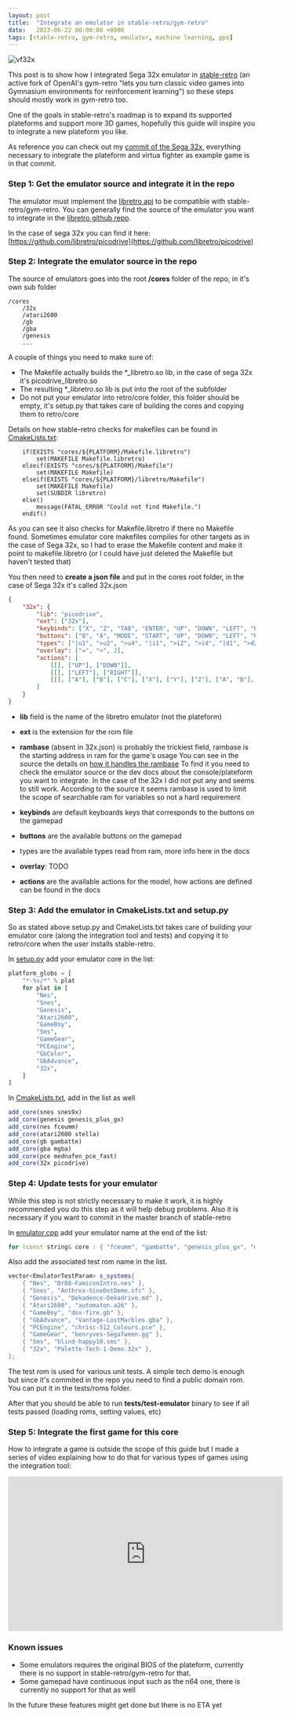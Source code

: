 ```yaml
---
layout: post
title:  "Integrate an emulator in stable-retro/gym-retro"
date:   2023-06-22 00:00:00 +0000
tags: [stable-retro, gym-retro, emulator, machine learning, ppo]
---
```



![vf32x](/assets/games/vf32x.jpg)

This post is to show how I integrated Sega 32x emulator in [stable-retro](https://github.com/Farama-Foundation/stable-retro) (an active fork of OpenAI's gym-retro "lets you turn classic video games into Gymnasium environments for reinforcement learning") so these steps should mostly work in gym-retro too.


One of the goals in stable-retro's roadmap is to expand its supported plateforms and support more 3D games, hopefully this guide will inspire you to integrate a new plateform you like.


As reference you can check out my [commit of the Sega 32x](https://github.com/Farama-Foundation/stable-retro/commit/75596ebf974c35185925f7393a122a94682486ac), everything necessary to integrate the plateform and virtua fighter as example game is in that commit.

### Step 1: Get the emulator source and integrate it in the repo

The emulator must implement the [libretro api](https://www.libretro.com/index.php/api/) to be compatible with stable-retro/gym-retro.
You can generally find the source of the emulator you want to integrate in the [libretro github repo](https://github.com/libretro).

In the case of sega 32x you can find it here: [https://github.com/libretro/picodrive](https://github.com/libretro/picodrive)

### Step 2: Integrate the emulator source in the repo

The source of emulators goes into the root **/cores** folder of the repo, in it's own sub folder

```
/cores
    /32x
    /atari2600
    /gb
    /gba
    /genesis
    ...
```

A couple of things you need to make sure of:
*   The Makefile actually builds the *_libretro.so lib, in the case of sega 32x it's picodrive_libretro.so
*   The resulting *_libretro.so lib is put into the root of the subfolder
*   Do not put your emulator into retro/core folder, this folder should be empty, it's setup.py that takes care of building the cores and copying them to retro/core

Details on how stable-retro checks for makefiles can be found in [CmakeLists.txt](https://github.com/Farama-Foundation/stable-retro/blob/master/CMakeLists.txt):
```make
    if(EXISTS "cores/${PLATFORM}/Makefile.libretro")
        set(MAKEFILE Makefile.libretro)
    elseif(EXISTS "cores/${PLATFORM}/Makefile")
        set(MAKEFILE Makefile)
    elseif(EXISTS "cores/${PLATFORM}/libretro/Makefile")
        set(MAKEFILE Makefile)
        set(SUBDIR libretro)
    else()
        message(FATAL_ERROR "Could not find Makefile.")
    endif()
```
As you can see it also checks for Makefile.libretro if there no Makefile found. Sometimes emulator core makefiles compiles for other targets as in the case of Sega 32x, so I had to erase the Makefile content and make it point to makefile.libretro (or I could have just deleted the Makefile but haven't tested that)

You then need to **create a json file** and put in the cores root folder, in the case of Sega 32x it's called 32x.json

```json
{
    "32x": {
        "lib": "picodrive",
        "ext": ["32x"],
        "keybinds": ["X", "Z", "TAB", "ENTER", "UP", "DOWN", "LEFT", "RIGHT", "C", "A", "S", "D"],
        "buttons": ["B", "A", "MODE", "START", "UP", "DOWN", "LEFT", "RIGHT", "C", "Y", "X", "Z"],
        "types": ["|u1", ">u2", ">u4", "|i1", ">i2", ">i4", "|d1", ">d2", ">d4", "<d4", ">d6", ">d8", ">n4", ">n6", ">n8"],
        "overlay": ["=", ">", 2],
        "actions": [
            [[], ["UP"], ["DOWN"]],
            [[], ["LEFT"], ["RIGHT"]],
            [[], ["A"], ["B"], ["C"], ["X"], ["Y"], ["Z"], ["A", "B"], ["B", "C"], ["A", "X"], ["B", "Y"], ["C", "Z"], ["X", "Y"], ["Y", "Z"]]
        ]
    }
}
```

*   **lib** field is the name of the libretro emulator (not the plateform)
*   **ext** is the extension for the rom file
*   **rambase** (absent in 32x.json) is probably the trickiest field, rambase is the starting address in ram for the game's usage
You can see in the source the details on [how it handles the rambase](https://github.com/Farama-Foundation/stable-retro/blob/75596ebf974c35185925f7393a122a94682486ac/src/emulator.cpp#L166) To find it you need to check the emulator source or the dev docs about the console/plateform you want to integrate. In the case of the 32x I did not put any and seems to still work. According to the source it seems rambase is used to limit the scope of searchable ram for variables so not a hard requirement

*   **keybinds** are default keyboards keys that corresponds to the buttons on the gamepad
*   **buttons** are the available buttons on the gamepad
*   types are the available types read from ram, more info here in the docs
*   **overlay**: TODO
*   **actions** are the available actions for the model, how actions are defined can be found in the docs

### Step 3: Add the emulator in CmakeLists.txt and setup.py

So as stated above setup.py and CmakeLists.txt takes care of building your emulator core (along the integration tool and tests) and copying it to retro/core when the user installs stable-retro.

In [setup.py](https://github.com/Farama-Foundation/stable-retro/blob/master/setup.py) add your emulator core in the list:

```python
platform_globs = [
    "*-%s/*" % plat
    for plat in [
        "Nes",
        "Snes",
        "Genesis",
        "Atari2600",
        "GameBoy",
        "Sms",
        "GameGear",
        "PCEngine",
        "GbColor",
        "GbAdvance",
        "32x",
    ]
]
```

In [CmakeLists.txt](https://github.com/Farama-Foundation/stable-retro/blob/master/CMakeLists.txt), add in the list as well
```cmake
add_core(snes snes9x)
add_core(genesis genesis_plus_gx)
add_core(nes fceumm)
add_core(atari2600 stella)
add_core(gb gambatte)
add_core(gba mgba)
add_core(pce mednafen_pce_fast)
add_core(32x picodrive)

```

### Step 4: Update tests for your emulator

While this step is not strictly necessary to make it work, it is highly recommended you do this step as it will help debug problems.
Also it is necessary if you want to commit in the master branch of stable-retro


In [emulator.cpp](https://github.com/Farama-Foundation/stable-retro/blob/master/tests/emulator.cpp) add your emulator name at the end of the list:

```C++
for (const string& core : { "fceumm", "gambatte", "genesis_plus_gx", "mednafen_pce_fast", "mgba", "snes9x", "stella", "picodrive" }) {
```

Also add the associated test rom name in the list. 
```C++
vector<EmulatorTestParam> s_systems{
	{ "Nes", "Dr88-FamiconIntro.nes" },
	{ "Snes", "Anthrox-SineDotDemo.sfc" },
	{ "Genesis", "Dekadence-Dekadrive.md" },
	{ "Atari2600", "automaton.a26" },
	{ "GameBoy", "dox-fire.gb" },
	{ "GbAdvance", "Vantage-LostMarbles.gba" },
	{ "PCEngine", "chrisc-512_Colours.pce" },
	{ "GameGear", "benryves-SegaTween.gg" },
	{ "Sms", "blind-happy10.sms" },
	{ "32x", "Palette-Tech-1-Demo.32x" },
};
```
The test rom is used for various unit tests. A simple tech demo is enough but since it's commited in the repo you need to find a public domain rom.
You can put it in the tests/roms folder.

After that you should be able to run **tests/test-emulator** binary to see if all tests passed (loading roms, setting values, etc)

### Step 5: Integrate the first game for this core

How to integrate a game is outside the scope of this guide but I made a series of video explaining how to do that for various types of games using the integration tool:

<iframe width="560" height="315" src="https://www.youtube.com/embed/lPYWaUAq_dY" title="YouTube video player" frameborder="0" allow="accelerometer; autoplay; clipboard-write; encrypted-media; gyroscope; picture-in-picture; web-share" allowfullscreen></iframe>


### Known issues

*   Some emulators requires the original BIOS of the plateform, currently there is no support in stable-retro/gym-retro for that. 
*   Some gamepad have continuous input such as the n64 one, there is currently no support for that as well

In the future these features might get done but there is no ETA yet

